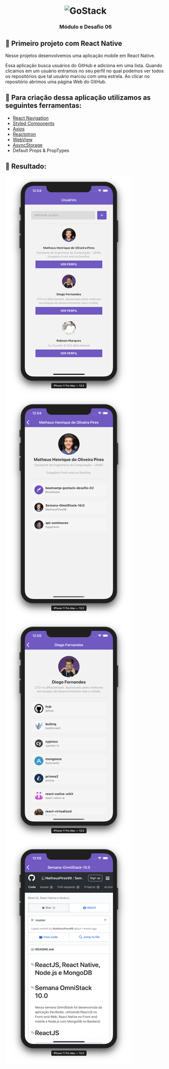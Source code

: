 <h1 align="center">
    <img alt="GoStack" src="https://rocketseat-cdn.s3-sa-east-1.amazonaws.com/bootcamp-header.png" width="200px" />
</h1>

<h3 align="center">
  Módulo e Desafio 06
</h3>

## :rocket: Primeiro projeto com React Native

Nesse projetos desenvolvemos uma aplicação mobile em React Native.

Essa aplicação busca usuários do GitHub e adiciona em uma lista. Quando clicamos em um usuário entramos no seu perfil no qual podemos ver todos os repositórios que tal usuário marcou com uma estrela. 
Ao clicar no repositório abrimos uma página Web do GitHub.

## :hammer: Para criação dessa aplicação utilizamos as seguintes ferramentas:
- [React Navigation](https://reactnavigation.org/docs/en/getting-started.html)
- [Styled Components](https://styled-components.com/)
- [Axios](https://github.com/axios/axios)
- [Reactotron](https://github.com/infinitered/reactotron)
- [WebView](https://github.com/react-native-community/react-native-webview/blob/master/docs/Getting-Started.md)
- [AsyncStorage](https://reactnative.dev/docs/asyncstorage)
- Default Props & PropTypes

## :iphone: Resultado:

![WebView](.github/Home-Modulo06.png)
![WebView](.github/User1-Modulo06.png)
![WebView](.github/User2-Modulo06.png)
![WebView](.github/Repository-Modulo06.png)
